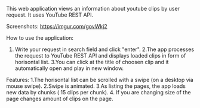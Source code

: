 This web application views an information about youtube clips by user request. It uses YouTube REST API.

Screenshots: https://imgur.com/govWkj2

How to use the application:
1. Write your request in search field and click "enter".
2.The app processes the request to YouTube REST API and displays loaded clips in form of horisontal list.
3.You can click at the title of choosen clip and it automatically open and play in new window.

Features:
1.The horisontal list can be scrolled with a swipe (on a desktop via mouse swipe).
2.Swipe is animated.
3.As listing the pages, the app loads new data by chunks ( 15 clips per chunk).
4. If you are changing size of the page changes amount of clips on the page.
